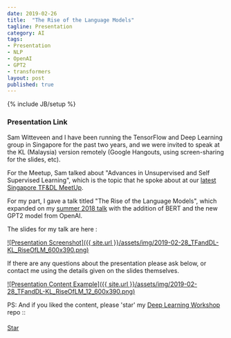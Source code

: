 ```yaml
---
date: 2019-02-26
title:  "The Rise of the Language Models"
tagline: Presentation
category: AI
tags:
- Presentation
- NLP
- OpenAI
- GPT2
- transformers
layout: post
published: true 
---
```

{% include JB/setup %}



### Presentation Link

Sam Witteveen and I have been running the TensorFlow and Deep Learning group in Singapore for the past two years, and 
we were invited to speak at the KL (Malaysia) version remotely (Google Hangouts, using screen-sharing for the slides, etc).

For the Meetup, Sam talked about "Advances in Unsupervised and Self Supervised Learning", which
is the topic that he spoke about at our [latest Singapore TF&amp;DL MeetUp](/ai/2019/02/26/presentation-at-tensorflow).

For my part, I gave a talk titled "The Rise of the Language Models", which 
expanded on my [summer 2018 talk](/ai/2018/06/21/presentation-at-tensorflow) with the addition of BERT and the new GPT2 model from OpenAI.

The slides for my talk are here :

<a href="http://redcatlabs.com/2019-02-28_TFandDL-KL_RiseOfLM/" target="_blank">
![Presentation Screenshot]({{ site.url }}/assets/img/2019-02-28_TFandDL-KL_RiseOfLM_600x390.png)
</a>

If there are any questions about the presentation please ask below, 
or contact me using the details given on the slides themselves.

<a href="http://redcatlabs.com/2019-02-28_TFandDL-KL_RiseOfLM/#/12" target="_blank">
![Presentation Content Example]({{ site.url }}/assets/img/2019-02-28_TFandDL-KL_RiseOfLM_12_600x390.png)
</a>


PS:  And if you liked the content, please 'star' my <a href="https://github.com/mdda/deep-learning-workshop" target="_blank">Deep Learning Workshop</a> repo ::
<!-- From :: https://buttons.github.io/ -->
<!-- Place this tag where you want the button to render. -->
<span style="position:relative;top:5px;">
<a aria-label="Star mdda/deep-learning-workshop on GitHub" data-count-aria-label="# stargazers on GitHub" data-count-api="/repos/mdda/deep-learning-workshop#stargazers_count" data-count-href="/mdda/deep-learning-workshop/stargazers" data-icon="octicon-star" href="https://github.com/mdda/deep-learning-workshop" class="github-button">Star</a>
<!-- Place this tag right after the last button or just before your close body tag. -->
<script async defer id="github-bjs" src="https://buttons.github.io/buttons.js"></script>
</span>

